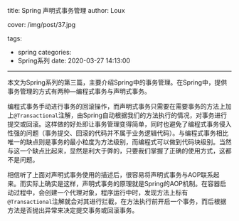 title: Spring 声明式事务管理
author: Loux

cover: /img/post/37.jpg

tags:

  - spring
categories:
  - Spring系列
date: 2020-03-27 14:13:00

---

本文为Spring系列的第三篇，主要介绍Spring中的事务管理。在Spring中，提供事务管理的方式有两种—编程式事务与声明式事务。

编程式事务手动进行事务的回滚操作，而声明式事务只需要在需要事务的方法上加上`@Transactional`注解，由Spring自动根据我们的方法执行的情况，对事务进行提交或回滚。这样做的好处即让事务管理变得简单，同时也避免了编程式事务侵入性强的问题（事务提交、回滚的代码并不属于业务逻辑代码）。与编程式事务相比唯一的缺点则是事务的最小粒度为方法级别，而编程式可以做到代码块级别。当然与这一个缺点比起来，显然是利大于弊的，只要我们掌握了正确的使用方式，这都不是问题。

相信听了上面对声明式事务使用的描述后，很容易将声明式事务与AOP联系起来。而实际上确实是这样，声明式事务的原理就是Spring的AOP机制。在容器启动过程中，会创建一个代理对象，程序运行中时，发现方法上标有`@Transactional`注解就会对其进行拦截，在方法执行前开启一个事务，而后根据方法是否抛出异常来决定提交事务或回滚事务。